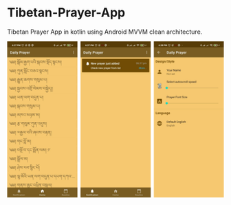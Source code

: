 # Tibetan-Prayer-App
Tibetan Prayer App in kotlin using Android MVVM clean architecture.   

![Daily Prayer using MVVM architecture](https://github.com/CodingWithTashi/Tibetan-Prayer-App/blob/master/app/src/assets/demo.png?raw=true)
